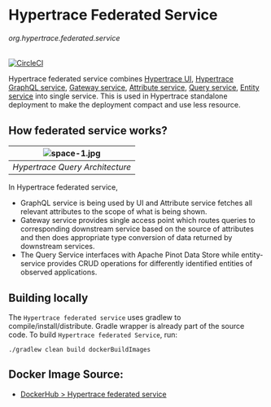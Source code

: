 # Hypertrace Federated Service
###### org.hypertrace.federated.service

[![CircleCI](https://circleci.com/gh/hypertrace/hypertrace-federated-service.svg?style=svg)](https://circleci.com/gh/hypertrace/hypertrace-federated-service)

Hypertrace federated service combines [Hypertrace UI](https://github.com/hypertrace/hypertrace-ui), [Hypertrace GraphQL service](https://github.com/hypertrace/hypertrace-graphql), [Gateway service](https://github.com/hypertrace/gateway-service), [Attribute service](https://github.com/hypertrace/attribute-service), [Query service](https://github.com/hypertrace/query-service), [Entity service](https://github.com/hypertrace/entity-service) into single service. This is used in Hypertrace standalone deployment to make the deployment compact and use less resource.

## How federated service works?

| ![space-1.jpg](https://hypertrace-docs.s3.amazonaws.com/federated-service.png) | 
|:--:| 
| *Hypertrace Query Architecture* |

In Hypertrace federated service, 
- GraphQL service is being used by UI and Attribute service fetches all relevant attributes to the scope of what is being shown.
- Gateway service provides single access point which routes queries to corresponding downstream service based on the source of attributes and then does appropriate type conversion of data returned by downstream services. 
- The Query Service interfaces with Apache Pinot Data Store while entity-service provides CRUD operations for differently identified entities of observed applications.

## Building locally
The `Hypertrace federated service` uses gradlew to compile/install/distribute. Gradle wrapper is already part of the source code. To build `Hypertrace federated Service`, run:

```
./gradlew clean build dockerBuildImages
```

## Docker Image Source:
- [DockerHub > Hypertrace federated service](https://hub.docker.com/r/hypertrace/hypertrace-federated-service)
